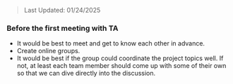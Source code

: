 > Last Updated: 01/24/2025

### Before the first meeting with TA
- It would be best to meet and get to know each other in advance.
- Create online groups.
- It would be best if the group could coordinate the project topics well. If not, at least each team member should come up with some of their own so that we can dive directly into the discussion.